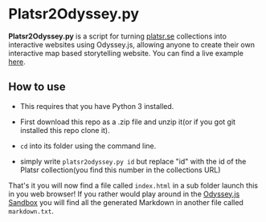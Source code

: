 # Platsr2Odyssey.py

**Platsr2Odyssey.py** is a script for turning [platsr.se](http://www.platsr.se/) collections into interactive websites using Odyssey.js, allowing anyone to create their own interactive map based storytelling website. You can find a live example [here](http://abbe98.github.io/platsr2odyssey-py/).

## How to use

 - This requires that you have Python 3 installed.

 - First download this repo as a .zip file and unzip it(or if you got git installed this repo clone it).

 - `cd` into its folder using the command line.

 - simply write `platsr2odyssey.py id` but replace "id" with the id of the Platsr collection(you find this number in the collections URL)

That's it you will now find a file called `index.html` in a sub folder launch this in you web browser! If you rather would play around in the [Odyssey.js Sandbox](http://cartodb.github.io/odyssey.js/sandbox/sandbox.html) you will find all the generated Markdown in another file called `markdown.txt`.